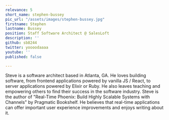 ```yaml
---
relevance: 5
short_name: stephen-bussey
pic_url: "/assets/images/stephen-bussey.jpg"
firstname: Stephen
lastname: Bussey
position: Staff Software Architect @ SalesLoft
description: ''
github: sb8244
twitter: yoooodaaaa
youtube: ''
published: false

---
```

Steve is a software architect based in Atlanta, GA. He loves building software, from frontend applications powered by vanilla JS / React, to server applications powered by Elixir or Ruby. He also leaves teaching and empowering others to find their success in the software industry. Steve is the author of "Real-Time Phoenix: Build Highly Scalable Systems with Channels" by Pragmatic Bookshelf. He believes that real-time applications can offer important user experience improvements and enjoys writing about it.